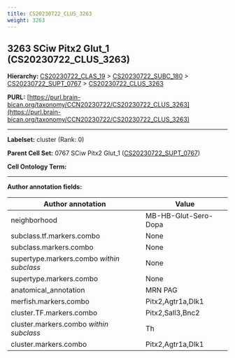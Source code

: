 ```yaml
---
title: CS20230722_CLUS_3263
weight: 3263
---
```

## 3263 SCiw Pitx2 Glut_1 (CS20230722_CLUS_3263)
<b>Hierarchy: </b>
[CS20230722_CLAS_19](../CS20230722_CLAS_19) >
[CS20230722_SUBC_180](../CS20230722_SUBC_180) >
[CS20230722_SUPT_0767](../CS20230722_SUPT_0767) >
[CS20230722_CLUS_3263](../CS20230722_CLUS_3263)

**PURL:** [https://purl.brain-bican.org/taxonomy/CCN20230722/CS20230722_CLUS_3263](https://purl.brain-bican.org/taxonomy/CCN20230722/CS20230722_CLUS_3263)

---


**Labelset:** cluster (Rank: 0)

**Parent Cell Set:** 0767 SCiw Pitx2 Glut_1 ([CS20230722_SUPT_0767](../CS20230722_SUPT_0767))



**Cell Ontology Term:** 

[MARKER GENES.]: #


---

[TRANSFERRED ANNOTATIONS.]: #


[AUTHOR ANNOTATION FIELDS.]: #


**Author annotation fields:**

| Author annotation | Value |
|-------------------|-------|
|neighborhood|MB-HB-Glut-Sero-Dopa|
|subclass.tf.markers.combo|None|
|subclass.markers.combo|None|
|supertype.markers.combo _within subclass_|None|
|supertype.markers.combo|None|
|anatomical_annotation|MRN PAG|
|merfish.markers.combo|Pitx2,Agtr1a,Dlk1|
|cluster.TF.markers.combo|Pitx2,Sall3,Bnc2|
|cluster.markers.combo _within subclass_|Th|
|cluster.markers.combo|Pitx2,Agtr1a,Dlk1|
